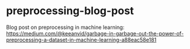 # preprocessing-blog-post

Blog post on preprocessing in machine learning:
https://medium.com/@keeanvid/garbage-in-garbage-out-the-power-of-preprocessing-a-dataset-in-machine-learning-a88eac58e181
